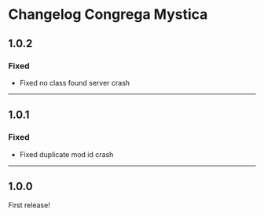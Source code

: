 # Changelog Congrega Mystica
## 1.0.2
### Fixed
- Fixed no class found server crash

---

## 1.0.1
### Fixed
- Fixed duplicate mod id crash

---

## 1.0.0
First release!
